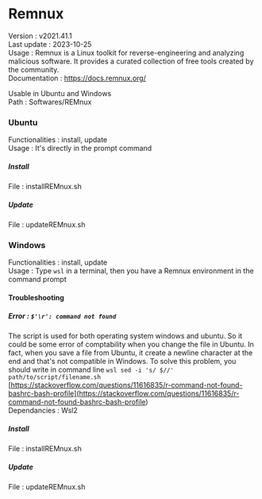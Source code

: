 # Remnux  
  
Version : v2021.41.1  
Last update : 2023-10-25  
Usage : Remnux is a Linux toolkit for reverse-engineering and analyzing malicious software. It provides a curated collection of free tools created by the community.  
Documentation : https://docs.remnux.org/  
  
Usable in Ubuntu and Windows  
Path : Softwares/REMnux  
  
### Ubuntu  
  
Functionalities : install, update  
Usage : It's directly in the prompt command  
  
  
##### Install  
  
File : installREMnux.sh  
  
##### Update  
  
File : updateREMnux.sh  
  
### Windows  
  
Functionalities : install, update  
Usage : Type `wsl` in a terminal, then you have a Remnux environment in the command prompt  
#### Troubleshooting  
  
##### Error : `$'\r': command not found`  
  
The script is used for both operating system windows and ubuntu. So it could be some error of comptability when you change the file in Ubuntu. In fact, when you save a file from Ubuntu, it create a newline character at the end and that's not compatible in Windows. To solve this problem, you should write in command line `wsl sed -i 's/$//' path/to/script/filename.sh`  
[https://stackoverflow.com/questions/11616835/r-command-not-found-bashrc-bash-profile](<https://stackoverflow.com/questions/11616835/r-command-not-found-bashrc-bash-profile>)  
Dependancies : Wsl2  
  
##### Install  
  
File : installREMnux.sh  
  
##### Update  
  
File : updateREMnux.sh  
  

